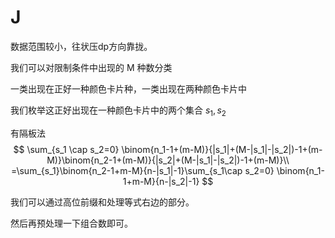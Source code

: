 # J

数据范围较小，往状压dp方向靠拢。

我们可以对限制条件中出现的 M 种数分类

一类出现在正好一种颜色卡片种，一类出现在两种颜色卡片中

我们枚举这正好出现在一种颜色卡片中的两个集合 $s_1,s_2$

有隔板法
$$
\sum_{s_1 \cap s_2=0} \binom{n_1-1+(m-M)}{|s_1|+(M-|s_1|-|s_2|)-1+(m-M)}\binom{n_2-1+(m-M)}{|s_2|+(M-|s_1|-|s_2|)-1+(m-M)}\\
=\sum_{s_1}\binom{n_2-1+m-M}{n-|s_1|-1}\sum_{s_1\cap s_2=0} \binom{n_1-1+m-M}{n-|s_2|-1}
$$

我们可以通过高位前缀和处理等式右边的部分。

然后再预处理一下组合数即可。


